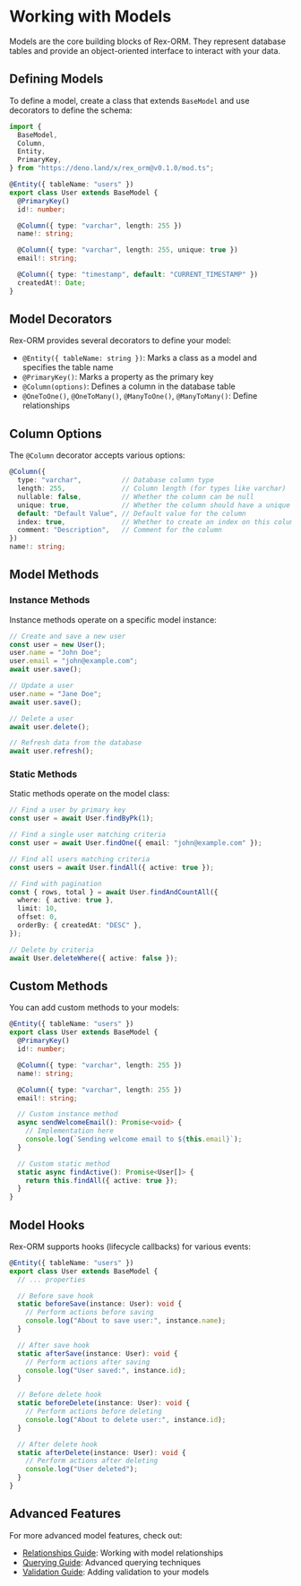 # Working with Models

Models are the core building blocks of Rex-ORM. They represent database tables
and provide an object-oriented interface to interact with your data.

## Defining Models

To define a model, create a class that extends `BaseModel` and use decorators to
define the schema:

```typescript
import {
  BaseModel,
  Column,
  Entity,
  PrimaryKey,
} from "https://deno.land/x/rex_orm@v0.1.0/mod.ts";

@Entity({ tableName: "users" })
export class User extends BaseModel {
  @PrimaryKey()
  id!: number;

  @Column({ type: "varchar", length: 255 })
  name!: string;

  @Column({ type: "varchar", length: 255, unique: true })
  email!: string;

  @Column({ type: "timestamp", default: "CURRENT_TIMESTAMP" })
  createdAt!: Date;
}
```

## Model Decorators

Rex-ORM provides several decorators to define your model:

- `@Entity({ tableName: string })`: Marks a class as a model and specifies the
  table name
- `@PrimaryKey()`: Marks a property as the primary key
- `@Column(options)`: Defines a column in the database table
- `@OneToOne()`, `@OneToMany()`, `@ManyToOne()`, `@ManyToMany()`: Define
  relationships

## Column Options

The `@Column` decorator accepts various options:

```typescript
@Column({
  type: "varchar",          // Database column type
  length: 255,              // Column length (for types like varchar)
  nullable: false,          // Whether the column can be null
  unique: true,             // Whether the column should have a unique constraint
  default: "Default Value", // Default value for the column
  index: true,              // Whether to create an index on this column
  comment: "Description",   // Comment for the column
})
name!: string;
```

## Model Methods

### Instance Methods

Instance methods operate on a specific model instance:

```typescript
// Create and save a new user
const user = new User();
user.name = "John Doe";
user.email = "john@example.com";
await user.save();

// Update a user
user.name = "Jane Doe";
await user.save();

// Delete a user
await user.delete();

// Refresh data from the database
await user.refresh();
```

### Static Methods

Static methods operate on the model class:

```typescript
// Find a user by primary key
const user = await User.findByPk(1);

// Find a single user matching criteria
const user = await User.findOne({ email: "john@example.com" });

// Find all users matching criteria
const users = await User.findAll({ active: true });

// Find with pagination
const { rows, total } = await User.findAndCountAll({
  where: { active: true },
  limit: 10,
  offset: 0,
  orderBy: { createdAt: "DESC" },
});

// Delete by criteria
await User.deleteWhere({ active: false });
```

## Custom Methods

You can add custom methods to your models:

```typescript
@Entity({ tableName: "users" })
export class User extends BaseModel {
  @PrimaryKey()
  id!: number;

  @Column({ type: "varchar", length: 255 })
  name!: string;

  @Column({ type: "varchar", length: 255 })
  email!: string;

  // Custom instance method
  async sendWelcomeEmail(): Promise<void> {
    // Implementation here
    console.log(`Sending welcome email to ${this.email}`);
  }

  // Custom static method
  static async findActive(): Promise<User[]> {
    return this.findAll({ active: true });
  }
}
```

## Model Hooks

Rex-ORM supports hooks (lifecycle callbacks) for various events:

```typescript
@Entity({ tableName: "users" })
export class User extends BaseModel {
  // ... properties

  // Before save hook
  static beforeSave(instance: User): void {
    // Perform actions before saving
    console.log("About to save user:", instance.name);
  }

  // After save hook
  static afterSave(instance: User): void {
    // Perform actions after saving
    console.log("User saved:", instance.id);
  }

  // Before delete hook
  static beforeDelete(instance: User): void {
    // Perform actions before deleting
    console.log("About to delete user:", instance.id);
  }

  // After delete hook
  static afterDelete(instance: User): void {
    // Perform actions after deleting
    console.log("User deleted");
  }
}
```

## Advanced Features

For more advanced model features, check out:

- [Relationships Guide](relationships.md): Working with model relationships
- [Querying Guide](querying.md): Advanced querying techniques
- [Validation Guide](validation.md): Adding validation to your models
